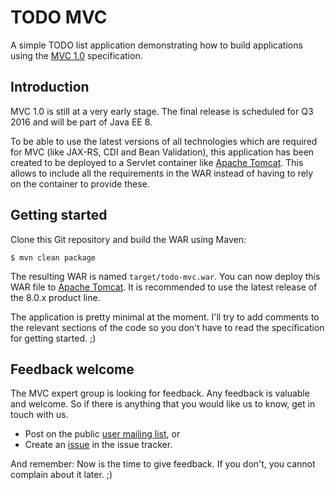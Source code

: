 # TODO MVC

A simple TODO list application demonstrating how to build applications
using the [MVC 1.0](https://jcp.org/en/jsr/detail?id=371) specification.

## Introduction

MVC 1.0 is still at a very early stage. The final release is scheduled for Q3 2016 and will be part
of Java EE 8.

To be able to use the latest versions of all technologies which are required for MVC (like
JAX-RS, CDI and Bean Validation), this application has been created to be deployed to a 
Servlet container like [Apache Tomcat](http://tomcat.apache.org/). This allows to include
all the requirements in the WAR instead of having to rely on the container to provide these.

## Getting started

Clone this Git repository and build the WAR using Maven:

    $ mvn clean package

The resulting WAR is named `target/todo-mvc.war`. You can now deploy this WAR file to 
[Apache Tomcat](http://tomcat.apache.org/). It is recommended to use the latest release
of the 8.0.x product line.

The application is pretty minimal at the moment. I'll try to add comments to the relevant
sections of the code so you don't have to read the specification for getting started. ;)

## Feedback welcome

The MVC expert group is looking for feedback. Any feedback is valuable and welcome.
So if there is anything that you would like us to know, get in touch with us.

  * Post on the public [user mailing list](https://java.net/projects/mvc-spec/lists), or
  * Create an [issue](https://java.net/jira/browse/MVC_SPEC) in the issue tracker.

And remember: Now is the time to give feedback. If you don't, you cannot complain about 
it later. ;)


